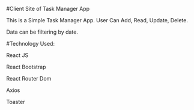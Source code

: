 #Client Site of Task Manager App

This is a Simple Task Manager App. User Can Add, Read, Update, Delete.

Data can be filtering by date.

#Technology Used:

React JS

React Bootstrap

React Router Dom

Axios

Toaster
